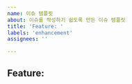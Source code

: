 ```yaml
---
name: 이슈 템플릿
about: 이슈를 작성하기 쉽도록 만든 이슈 템플릿
title: 'Feature: '
labels: 'enhancement'
assignees: ''

---
```


## Feature: 
